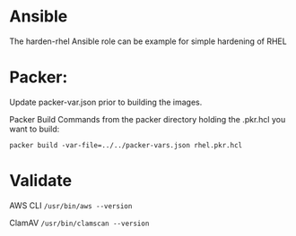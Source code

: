 # Ansible
The harden-rhel Ansible role can be example for simple hardening of RHEL
# Packer:
Update packer-var.json prior to building the images.

Packer Build Commands from the packer directory holding the .pkr.hcl you want to build:

`packer build -var-file=../../packer-vars.json rhel.pkr.hcl`

# Validate
AWS CLI
`/usr/bin/aws --version`

ClamAV
`/usr/bin/clamscan --version`
